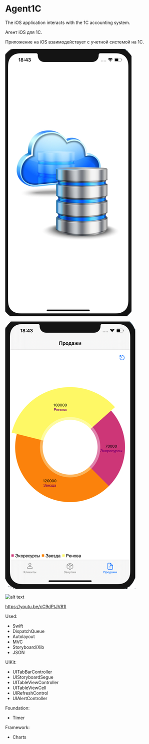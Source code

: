 # Agent1C

The iOS application interacts with the 1C accounting system.

Агент iOS для 1С.

Приложение на iOS взаимодействует с учетной системой на 1С.

![alt text](Start.png "Стартовый экран")

![alt text](MainPage.png "Главный экран")

![alt text](Agent1C2x.gif "Обзор")

https://youtu.be/cC9dPtJV81I

Used:
- Swift
- DispatchQueue
- Autolayout
- MVC
- Storyboard/Xib
- JSON


UIKit:
- UITabBarController
- UIStoryboardSegue
- UITableViewController
- UITableViewCell
- UIRefreshControl
- UIAlertController

Foundation:
- Timer

Framework:
- Charts

